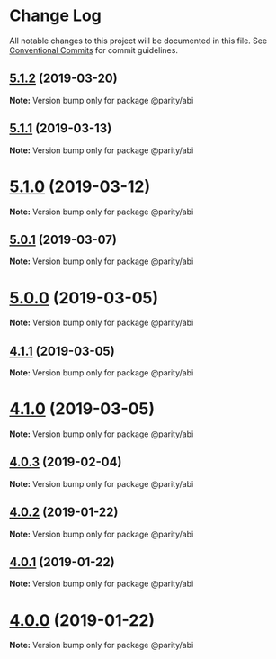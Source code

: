 # Change Log

All notable changes to this project will be documented in this file.
See [Conventional Commits](https://conventionalcommits.org) for commit guidelines.

## [5.1.2](https://github.com/paritytech/js-libs/tree/master/packages/abi/compare/v5.1.1...v5.1.2) (2019-03-20)

**Note:** Version bump only for package @parity/abi





## [5.1.1](https://github.com/paritytech/js-libs/tree/master/packages/abi/compare/v5.1.0...v5.1.1) (2019-03-13)

**Note:** Version bump only for package @parity/abi





# [5.1.0](https://github.com/paritytech/js-libs/tree/master/packages/abi/compare/v5.0.1...v5.1.0) (2019-03-12)

**Note:** Version bump only for package @parity/abi





## [5.0.1](https://github.com/paritytech/js-libs/tree/master/packages/abi/compare/v5.0.0...v5.0.1) (2019-03-07)

**Note:** Version bump only for package @parity/abi





# [5.0.0](https://github.com/paritytech/js-libs/tree/master/packages/abi/compare/v4.1.1...v5.0.0) (2019-03-05)

**Note:** Version bump only for package @parity/abi





## [4.1.1](https://github.com/paritytech/js-libs/tree/master/packages/abi/compare/v4.1.0...v4.1.1) (2019-03-05)

**Note:** Version bump only for package @parity/abi





# [4.1.0](https://github.com/paritytech/js-libs/tree/master/packages/abi/compare/v4.0.3...v4.1.0) (2019-03-05)

**Note:** Version bump only for package @parity/abi





## [4.0.3](https://github.com/paritytech/js-libs/tree/master/packages/abi/compare/v4.0.2...v4.0.3) (2019-02-04)

**Note:** Version bump only for package @parity/abi





## [4.0.2](https://github.com/paritytech/js-libs/tree/master/packages/abi/compare/v4.0.1...v4.0.2) (2019-01-22)

**Note:** Version bump only for package @parity/abi





## [4.0.1](https://github.com/paritytech/js-libs/tree/master/packages/abi/compare/v4.0.0...v4.0.1) (2019-01-22)

**Note:** Version bump only for package @parity/abi





# [4.0.0](https://github.com/paritytech/js-libs/tree/master/packages/abi/compare/v3.0.31...v4.0.0) (2019-01-22)

**Note:** Version bump only for package @parity/abi
